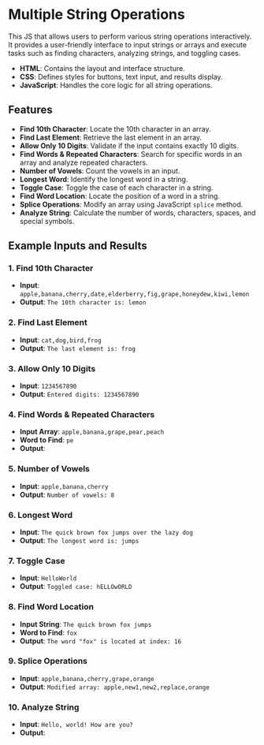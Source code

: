 # Multiple String Operations

This JS that allows users to perform various string operations interactively. It provides a user-friendly interface to input strings or arrays and execute tasks such as finding characters, analyzing strings, and toggling cases.

- **HTML**: Contains the layout and interface structure.
- **CSS**: Defines styles for buttons, text input, and results display.
- **JavaScript**: Handles the core logic for all string operations.

## Features

- **Find 10th Character**: Locate the 10th character in an array.
- **Find Last Element**: Retrieve the last element in an array.
- **Allow Only 10 Digits**: Validate if the input contains exactly 10 digits.
- **Find Words & Repeated Characters**: Search for specific words in an array and analyze repeated characters.
- **Number of Vowels**: Count the vowels in an input.
- **Longest Word**: Identify the longest word in a string.
- **Toggle Case**: Toggle the case of each character in a string.
- **Find Word Location**: Locate the position of a word in a string.
- **Splice Operations**: Modify an array using JavaScript `splice` method.
- **Analyze String**: Calculate the number of words, characters, spaces, and special symbols.

## Example Inputs and Results

### 1. **Find 10th Character**
- **Input**: `apple,banana,cherry,date,elderberry,fig,grape,honeydew,kiwi,lemon`
- **Output**: `The 10th character is: lemon`

### 2. **Find Last Element**
- **Input**: `cat,dog,bird,frog`
- **Output**: `The last element is: frog`

### 3. **Allow Only 10 Digits**
- **Input**: `1234567890`
- **Output**: `Entered digits: 1234567890`

### 4. **Find Words & Repeated Characters**
- **Input Array**: `apple,banana,grape,pear,peach`
- **Word to Find**: `pe`
- **Output**:

### 5. **Number of Vowels**
- **Input**: `apple,banana,cherry`
- **Output**: `Number of vowels: 8`

### 6. **Longest Word**
- **Input**: `The quick brown fox jumps over the lazy dog`
- **Output**: `The longest word is: jumps`

### 7. **Toggle Case**
- **Input**: `HelloWorld`
- **Output**: `Toggled case: hELLOwORLD`

### 8. **Find Word Location**
- **Input String**: `The quick brown fox jumps`
- **Word to Find**: `fox`
- **Output**: `The word "fox" is located at index: 16`

### 9. **Splice Operations**
- **Input**: `apple,banana,cherry,grape,orange`
- **Output**: `Modified array: apple,new1,new2,replace,orange`

### 10. **Analyze String**
- **Input**: `Hello, world! How are you?`
- **Output**:
